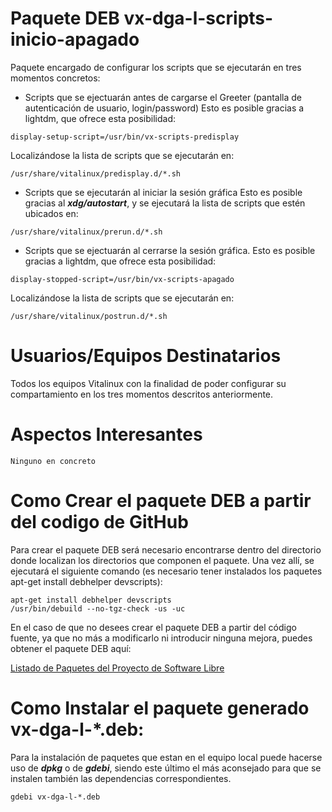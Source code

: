 # Paquete DEB vx-dga-l-scripts-inicio-apagado

Paquete encargado de configurar los scripts que se ejecutarán en tres momentos concretos:

* Scripts que se ejectuarán antes de cargarse el Greeter (pantalla de autenticación de usuario, login/password)
Esto es posible gracias a lightdm, que ofrece esta posibilidad:
```
display-setup-script=/usr/bin/vx-scripts-predisplay
```
Localizándose la lista de scripts que se ejecutarán en:
```
/usr/share/vitalinux/predisplay.d/*.sh
```

* Scripts que se ejecutarán al iniciar la sesión gráfica
Esto es posible gracias al ***xdg/autostart***, y se ejecutará la lista de scripts que estén ubicados en:
```
/usr/share/vitalinux/prerun.d/*.sh
```

* Scripts que se ejectuarán al cerrarse la sesión gráfica.
Esto es posible gracias a lightdm, que ofrece esta posibilidad:
```
display-stopped-script=/usr/bin/vx-scripts-apagado
```
Localizándose la lista de scripts que se ejecutarán en:
```
/usr/share/vitalinux/postrun.d/*.sh
```

# Usuarios/Equipos Destinatarios

Todos los equipos Vitalinux con la finalidad de poder configurar su compartamiento en los tres momentos descritos anteriormente.

# Aspectos Interesantes
```
Ninguno en concreto
```

# Como Crear el paquete DEB a partir del codigo de GitHub
Para crear el paquete DEB será necesario encontrarse dentro del directorio donde localizan los directorios que componen el paquete.  Una vez allí, se ejecutará el siguiente comando (es necesario tener instalados los paquetes apt-get install debhelper devscripts):

```
apt-get install debhelper devscripts
/usr/bin/debuild --no-tgz-check -us -uc
```
En el caso de que no desees crear el paquete DEB a partir del código fuente, ya que no más a modificarlo ni introducir ninguna mejora, puedes obtener el paquete DEB aquí:

[Listado de Paquetes del Proyecto de Software Libre](http://migasfree.educa.aragon.es/repo/Lubuntu-14.04/STORES/base/)

# Como Instalar el paquete generado vx-dga-l-*.deb:
Para la instalación de paquetes que estan en el equipo local puede hacerse uso de ***dpkg*** o de ***gdebi***, siendo este último el más aconsejado para que se instalen también las dependencias correspondientes.
```
gdebi vx-dga-l-*.deb
```
